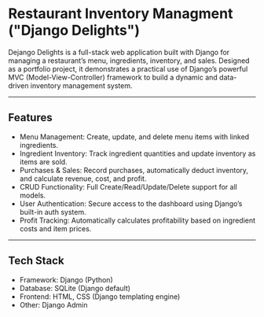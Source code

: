 # Restaurant Inventory Managment ("Django Delights")

Dejango Delights is a full-stack web application built with Django for managing a restaurant’s menu, ingredients, inventory, and sales. Designed as a portfolio project, it demonstrates a practical use of Django’s powerful MVC (Model-View-Controller) framework to build a dynamic and data-driven inventory management system.


---

## Features

- Menu Management: Create, update, and delete menu items with linked ingredients.
- Ingredient Inventory: Track ingredient quantities and update inventory as items are sold.
- Purchases & Sales: Record purchases, automatically deduct inventory, and calculate revenue, cost, and profit.
- CRUD Functionality: Full Create/Read/Update/Delete support for all models.
- User Authentication: Secure access to the dashboard using Django’s built-in auth system.
- Profit Tracking: Automatically calculates profitability based on ingredient costs and item prices.

---

## Tech Stack

- Framework: Django (Python)
- Database: SQLite (Django default)
- Frontend: HTML, CSS (Django templating engine)
- Other: Django Admin
